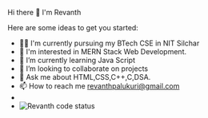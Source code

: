 Hi there 👋 I'm Revanth

Here are some ideas to get you started:

- 🧑‍🎓 I'm currently pursuing my BTech CSE in NIT Silchar
- 👀 I'm interested in MERN Stack Web Development.
- 🌱 I’m currently learning Java Script
- 👯 I’m looking to collaborate on projects
- 💬 Ask me about HTML,CSS,C++,C,DSA.
- 📫 How to reach me revanthpalukuri@gmail.com
- <br>
- <img align="left" alt="Revanth code status" src="https://github-readme-stats-.vercel.api/api?username=revanth-coder99 &show_icons=true &hide_border=true">
